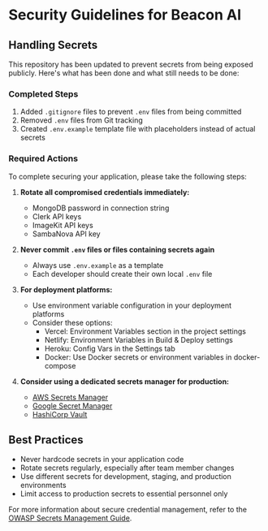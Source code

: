 # Security Guidelines for Beacon AI

## Handling Secrets

This repository has been updated to prevent secrets from being exposed publicly. Here's what has been done and what still needs to be done:

### Completed Steps
1. Added `.gitignore` files to prevent `.env` files from being committed
2. Removed `.env` files from Git tracking
3. Created `.env.example` template file with placeholders instead of actual secrets

### Required Actions
To complete securing your application, please take the following steps:

1. **Rotate all compromised credentials immediately:**
   - MongoDB password in connection string
   - Clerk API keys
   - ImageKit API keys
   - SambaNova API key

2. **Never commit `.env` files or files containing secrets again**
   - Always use `.env.example` as a template
   - Each developer should create their own local `.env` file

3. **For deployment platforms:**
   - Use environment variable configuration in your deployment platforms
   - Consider these options:
     - Vercel: Environment Variables section in the project settings
     - Netlify: Environment Variables in Build & Deploy settings
     - Heroku: Config Vars in the Settings tab
     - Docker: Use Docker secrets or environment variables in docker-compose

4. **Consider using a dedicated secrets manager for production:**
   - [AWS Secrets Manager](https://aws.amazon.com/secrets-manager/)
   - [Google Secret Manager](https://cloud.google.com/secret-manager)
   - [HashiCorp Vault](https://www.vaultproject.io/)

## Best Practices
- Never hardcode secrets in your application code
- Rotate secrets regularly, especially after team member changes
- Use different secrets for development, staging, and production environments
- Limit access to production secrets to essential personnel only

For more information about secure credential management, refer to the [OWASP Secrets Management Guide](https://owasp.org/www-community/controls/Secrets_Management).
